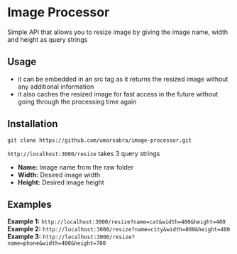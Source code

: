 # Image Processor

Simple API that allows you to resize image by giving the image name, width and height as query strings

## Usage

- it can be embedded in an src tag as it returns the resized image without any additional information
- it also caches the resized image for fast access in the future without going through the processing time again

## Installation

`git clone https://github.com/umarsabra/image-processor.git`

`http://localhost:3000/resize` takes 3 query strings

- **Name:** Image name from the raw folder
- **Width:** Desired image width
- **Height:** Desired image height

## Examples

**Example 1:** `http://localhost:3000/resize?name=cat&width=400&height=400`
**Example 2:** `http://localhost:3000/resize?name=city&width=800&height=400`
**Example 3:** `http://localhost:3000/resize?name=phone&width=400&height=700`

